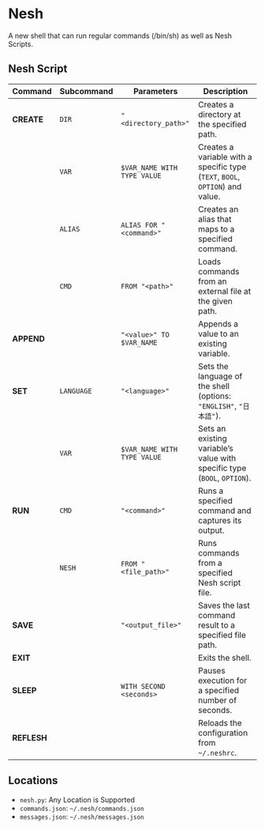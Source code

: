# Nesh
A new shell that can run regular commands (/bin/sh) as well as Nesh Scripts.

## Nesh Script

| Command      | Subcommand         | Parameters                  | Description                                                                                       |
|--------------|--------------------|-----------------------------|---------------------------------------------------------------------------------------------------|
| **CREATE**   | `DIR`              | `"<directory_path>"`        | Creates a directory at the specified path.                                                       |
|              | `VAR`              | `$VAR_NAME WITH TYPE VALUE` | Creates a variable with a specific type (`TEXT`, `BOOL`, `OPTION`) and value.                     |
|              | `ALIAS`            | `ALIAS FOR "<command>"`     | Creates an alias that maps to a specified command.                                               |
|              | `CMD`              | `FROM "<path>"`             | Loads commands from an external file at the given path.                                          |
| **APPEND**   |                    | `"<value>" TO $VAR_NAME`    | Appends a value to an existing variable.                                                         |
| **SET**      | `LANGUAGE`         | `"<language>"`              | Sets the language of the shell (options: `"ENGLISH"`, `"日本語"`).                                |
|              | `VAR`              | `$VAR_NAME WITH TYPE VALUE` | Sets an existing variable’s value with specific type (`BOOL`, `OPTION`).                          |
| **RUN**      | `CMD`              | `"<command>"`               | Runs a specified command and captures its output.                                                |
|              | `NESH`             | `FROM "<file_path>"`        | Runs commands from a specified Nesh script file.                                                 |
| **SAVE**     |                    | `"<output_file>"`           | Saves the last command result to a specified file path.                                          |
| **EXIT**     |                    |                             | Exits the shell.                                                                                  |
| **SLEEP**    |                    | `WITH SECOND <seconds>`     | Pauses execution for a specified number of seconds.                                              |
| **REFLESH**  |                    |                             | Reloads the configuration from `~/.neshrc`.                                                      |

## Locations
- `nesh.py`: Any Location is Supported
- `commands.json`: `~/.nesh/commands.json`
- `messages.json`: `~/.nesh/messages.json`

